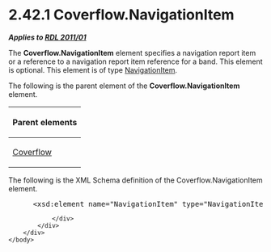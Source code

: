 <html dir="LTR" xmlns:mshelp="http://msdn.microsoft.com/mshelp" xmlns:ddue="http://ddue.schemas.microsoft.com/authoring/2003/5" xmlns:xlink="http://www.w3.org/1999/xlink" xmlns:tool="http://www.microsoft.com/tooltip">
    <head>
        <meta http-equiv="Content-Type" content="text/html; CHARSET=utf-8"></meta>
        <meta name="save" content="history"></meta>
        <title>2.42.1 Coverflow.NavigationItem</title>
        <xml>
            <mshelp:toctitle title="2.42.1 Coverflow.NavigationItem"></mshelp:toctitle>
            <mshelp:rltitle title="[MS-RDL]: Coverflow.NavigationItem"></mshelp:rltitle>
            <mshelp:keyword index="A" term="3c4a02c6-678f-4592-aaeb-f66da310d2d9"></mshelp:keyword>
            <mshelp:attr name="DCSext.ContentType" value="open specification"></mshelp:attr>
            <mshelp:attr name="AssetID" value="3c4a02c6-678f-4592-aaeb-f66da310d2d9"></mshelp:attr>
            <mshelp:attr name="TopicType" value="kbRef"></mshelp:attr>
            <mshelp:attr name="DCSext.Title" value="[MS-RDL]: Coverflow.NavigationItem" />
        </xml>
    </head>
    <body>
        <div id="header">
            <h1 class="heading">2.42.1 Coverflow.NavigationItem</h1>
        </div>
        <div id="mainSection">
            <div id="mainBody">
                <div id="allHistory" class="saveHistory"></div>
                <div id="sectionSection0" class="section" name="collapseableSection">
                    

<p><b><i>Applies to </i></b><a href="bf2bab1a-b608-4bcc-b718-1cc1baa9579c.html"><b><i>RDL 2011/01</i></b></a></p>

<p>The <b>Coverflow.NavigationItem</b> element specifies a
navigation report item or a reference to a navigation report item reference for
a band. This element is optional. This element is of type <a href="641d4b8e-25ed-425c-ad17-66ba777d2782.html">NavigationItem</a>.</p>

<p>The following is the parent element of the <b>Coverflow.NavigationItem</b>
element.</p>

<table>
 <thead>
  <tr>
   <th>
   <p>Parent elements</p>
   </th>
  </tr>
 </thead>
 <tr>
  <td>
  <p><a href="abc2c5cb-891e-4b78-baec-9b692f1f388a.html">Coverflow</a></p>
  </td>
 </tr>
</table>

<p>The following is the XML Schema definition of the
Coverflow.NavigationItem element.</p>

<dl>
<dd>
<div><pre> &lt;xsd:element name=&quot;NavigationItem&quot; type=&quot;NavigationItemType&quot; minOccurs=&quot;0&quot;  maxOccurs=&quot;1&quot;/&gt;
</pre></div>
</dd></dl>


                </div>
            </div>
        </div>
    </body>
</html>
